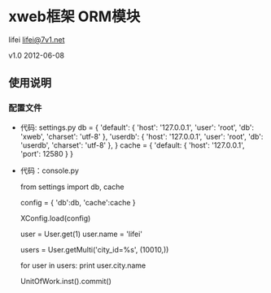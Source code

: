 # xweb框架 ORM模块

lifei <lifei@7v1.net>

v1.0 2012-06-08

## 使用说明

### 配置文件

* 代码: settings.py
        db = {
            'default': {
                'host': '127.0.0.1',
                'user': 'root',
                  'db': 'xweb',
             'charset': 'utf-8'
            },
            'userdb':  {
                'host': '127.0.0.1',
                'user': 'root',
                  'db': 'userdb',
             'charset': 'utf-8'
            },
        }
        cache = {
            'default: {
                'host': '127.0.0.1',
                'port': 12580
            }
        }
    
* 代码：console.py
    
    from settings import db, cache
    
    config = {
        'db':db,
        'cache':cache
    }
    
    XConfig.load(config)
    
    user = User.get(1)
    user.name = 'lifei'
    
    users = User.getMulti('city_id=%s', (10010,))
    
    for user in users:
        print user.city.name
    
    UnitOfWork.inst().commit()
